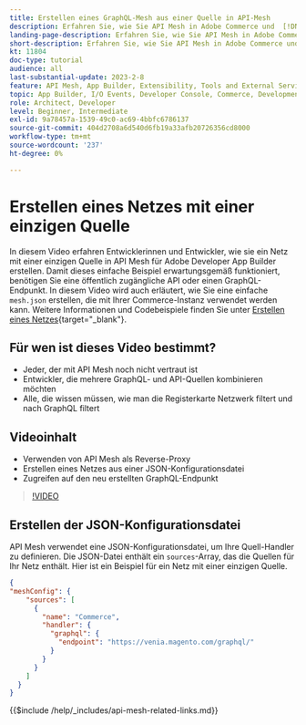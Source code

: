 ```yaml
---
title: Erstellen eines GraphQL-Mesh aus einer Quelle in API-Mesh
description: Erfahren Sie, wie Sie API Mesh in Adobe Commerce und  [!DNL Adobe App Builder]. Erfahren Sie, wie Sie ein Netz mit einer Quelle erstellen.
landing-page-description: Erfahren Sie, wie Sie API Mesh in Adobe Commerce und  [!DNL Adobe App Builder]. Erfahren Sie, wie Sie ein Netz mit einer Quelle erstellen.
short-description: Erfahren Sie, wie Sie API Mesh in Adobe Commerce und  [!DNL Adobe App Builder]. Erfahren Sie, wie Sie ein Netz mit einer Quelle erstellen.
kt: 11804
doc-type: tutorial
audience: all
last-substantial-update: 2023-2-8
feature: API Mesh, App Builder, Extensibility, Tools and External Services, Backend Development
topic: App Builder, I/O Events, Developer Console, Commerce, Development, Integrations
role: Architect, Developer
level: Beginner, Intermediate
exl-id: 9a78457a-1539-49c0-ac69-4bbfc6786137
source-git-commit: 404d2708a6d540d6fb19a33afb20726356cd8000
workflow-type: tm+mt
source-wordcount: '237'
ht-degree: 0%

---
```


# Erstellen eines Netzes mit einer einzigen Quelle

In diesem Video erfahren Entwicklerinnen und Entwickler, wie sie ein Netz mit einer einzigen Quelle in API Mesh für Adobe Developer App Builder erstellen. Damit dieses einfache Beispiel erwartungsgemäß funktioniert, benötigen Sie eine öffentlich zugängliche API oder einen GraphQL-Endpunkt. In diesem Video wird auch erläutert, wie Sie eine einfache `mesh.json` erstellen, die mit Ihrer Commerce-Instanz verwendet werden kann. Weitere Informationen und Codebeispiele finden Sie unter [Erstellen eines Netzes](https://developer.adobe.com/graphql-mesh-gateway/gateway/create-mesh/#create-a-mesh-1){target="_blank"}.

## Für wen ist dieses Video bestimmt?

* Jeder, der mit API Mesh noch nicht vertraut ist
* Entwickler, die mehrere GraphQL- und API-Quellen kombinieren möchten
* Alle, die wissen müssen, wie man die Registerkarte Netzwerk filtert und nach GraphQL filtert

## Videoinhalt

* Verwenden von API Mesh als Reverse-Proxy
* Erstellen eines Netzes aus einer JSON-Konfigurationsdatei
* Zugreifen auf den neu erstellten GraphQL-Endpunkt

>[!VIDEO](https://video.tv.adobe.com/v/3430825?quality=12&learn=on&captions=ger)

## Erstellen der JSON-Konfigurationsdatei

API Mesh verwendet eine JSON-Konfigurationsdatei, um Ihre Quell-Handler zu definieren. Die JSON-Datei enthält ein `sources`-Array, das die Quellen für Ihr Netz enthält. Hier ist ein Beispiel für ein Netz mit einer einzigen Quelle.

```json
{
"meshConfig": {
    "sources": [
      {
        "name": "Commerce",
        "handler": {
          "graphql": {
            "endpoint": "https://venia.magento.com/graphql/"
          }
        }
      }
    ]
  }
}
```

{{$include /help/_includes/api-mesh-related-links.md}}
